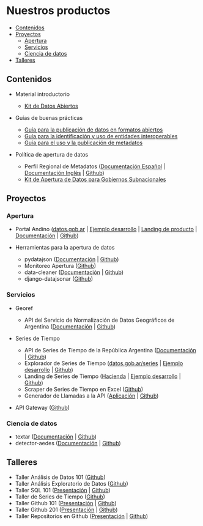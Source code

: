 # Nuestros productos

<!-- START doctoc generated TOC please keep comment here to allow auto update -->
<!-- DON'T EDIT THIS SECTION, INSTEAD RE-RUN doctoc TO UPDATE -->
 

- [Contenidos](#contenidos)
- [Proyectos](#proyectos)
    - [Apertura](#apertura)
    - [Servicios](#servicios)
    - [Ciencia de datos](#ciencia-de-datos)
- [Talleres](#talleres)

<!-- END doctoc generated TOC please keep comment here to allow auto update -->


## Contenidos

* Material introductorio
    - [Kit de Datos Abiertos](https://www.argentina.gob.ar/sites/default/files/2._kit_de_datos_abiertos.pdf)

* Guías de buenas prácticas
    - [Guía para la publicación de datos en formatos abiertos](https://paquete-apertura-datos.readthedocs.io/es/stable/guia_abiertos.html)
    - [Guía para la identificación y uso de entidades interoperables](https://paquete-apertura-datos.readthedocs.io/es/stable/guia_interoperables.html)
    - [Guía para el uso y la publicación de metadatos](https://paquete-apertura-datos.readthedocs.io/es/stable/guia_metadatos.html)

* Política de apertura de datos
    - Perfil Regional de Metadatos ([Documentación Español](https://perfil-regional-metadatos.readthedocs.io/) | [Documentación Inglés](https://perfil-regional-metadatos.readthedocs.io/en/latest/) | [Github](https://github.com/datosgobar/perfil-regional-metadatos))
    - [Kit de Apertura de Datos para Gobiernos Subnacionales]()

## Proyectos

### Apertura

* Portal Andino ([datos.gob.ar](http://datos.gob.ar/) | [Ejemplo desarrollo](http://portal-andino.datos.gob.ar/) | [Landing de producto](http://andino.datos.gob.ar/) | [Documentación](http://portal-andino.readthedocs.io/) | [Github](http://github.com/datosgobar/portal-andino))

* Herramientas para la apertura de datos
    - pydatajson ([Documentación](https://pydatajson.readthedocs.io/) | [Github](https://github.com/datosgobar/pydatajson))
    - Monitoreo Apertura ([Github](https://github.com/datosgobar/monitoreo-apertura))
    - data-cleaner ([Documentación](https://data-cleaner.readthedocs.io/) | [Github](https://github.com/datosgobar/pydatajson))
    - django-datajsonar ([Github](https://github.com/datosgobar/django-datajsonar))

### Servicios

* Georef
    - API del Servicio de Normalización de Datos Geográficos de Argentina ([Documentación](http://apis.datos.gob.ar/georef/) | [Github](https://github.com/datosgobar/georef-ar-api ))

* Series de Tiempo
    - API de Series de Tiempo de la República Argentina ([Documentación](https://apis.datos.gob.ar/series) | [Github](https://github.com/datosgobar/series-tiempo-ar-api))
    - Explorador de Series de Tiempo ([datos.gob.ar/series](http://datos.gob.ar/series) | [Ejemplo desarrollo](https://datosgobar.github.io/series-tiempo-ar-explorer/) | [Github](https://github.com/datosgobar/series-tiempo-ar-explorer))
    - Landing de Series de Tiempo ([Hacienda](https://www.minhacienda.gob.ar/datos/) | [Ejemplo desarrollo](https://datosgobar.github.io/series-tiempo-ar-landing/) | [Github](https://github.com/datosgobar/series-tiempo-ar-landing))
    - Scraper de Series de Tiempo en Excel ([Github](https://github.com/datosgobar/series-tiempo-ar-scraping))
    - Generador de Llamadas a la API ([Aplicación](https://datosgobar.github.io/series-tiempo-ar-call-generator/) | [Github](https://github.com/datosgobar/series-tiempo-ar-call-generator))

* API Gateway ([Github](https://github.com/datosgobar/api-gateway))

### Ciencia de datos

* textar ([Documentación](https://textar.readthedocs.io/) | [Github](https://github.com/datosgobar/textar))
* detector-aedes ([Documentación](https://detector-aedes.readthedocs.io/) | [Github](https://github.com/datosgobar/detector-aedes))

## Talleres

* Taller Análisis de Datos 101 ([Github](https://github.com/datosgobar/taller-analisis-datos-101))
* Taller Análisis Exploratorio de Datos ([Github](https://github.com/datosgobar/taller-analisis-mediaparty-2017))
* Taller SQL 101 ([Presentación](https://datosgobar.github.io/taller-sql-101/) | [Github](https://github.com/datosgobar/taller-sql-101))
* Taller de Series de Tiempo ([Github](https://github.com/datosgobar/taller-series-tiempo-mediaparty-2018))
* Taller Github 101 ([Presentación](https://datosgobar.github.io/taller-github-101) | [Github](https://github.com/datosgobar/taller-github-101))
* Taller Github 201 ([Presentación](https://datosgobar.github.io/taller-github-201) | [Github](https://github.com/datosgobar/taller-github-201))
* Taller Repositorios en Github ([Presentación](https://datosgobar.github.io/taller-repos-readmes/) | [Github](https://github.com/datosgobar/taller-repos-readmes))
